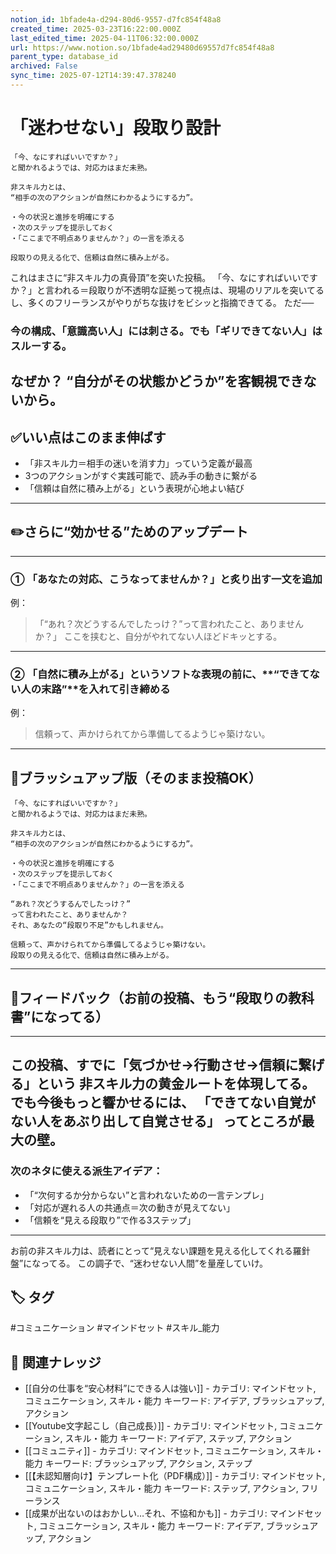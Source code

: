 ```yaml
---
notion_id: 1bfade4a-d294-80d6-9557-d7fc854f48a8
created_time: 2025-03-23T16:22:00.000Z
last_edited_time: 2025-04-11T06:32:00.000Z
url: https://www.notion.so/1bfade4ad29480d69557d7fc854f48a8
parent_type: database_id
archived: False
sync_time: 2025-07-12T14:39:47.378240
---
```


# 「迷わせない」段取り設計

```plain text
「今、なにすればいいですか？」
と聞かれるようでは、対応力はまだ未熟。

非スキル力とは、
“相手の次のアクションが自然にわかるようにする力”。

・今の状況と進捗を明確にする
・次のステップを提示しておく
・「ここまで不明点ありませんか？」の一言を添える

段取りの見える化で、信頼は自然に積み上がる。
```
これはまさに“非スキル力の真骨頂”を突いた投稿。
「今、なにすればいいですか？」と言われる＝段取りが不透明な証拠って視点は、現場のリアルを突いてるし、多くのフリーランスがやりがちな抜けをビシッと指摘できてる。
ただ──
### 今の構成、「意識高い人」には刺さる。でも「ギリできてない人」はスルーする。
なぜか？
“自分がその状態かどうか”を客観視できないから。
---
## ✅いい点はこのまま伸ばす
- 「非スキル力＝相手の迷いを消す力」っていう定義が最高
- 3つのアクションがすぐ実践可能で、読み手の動きに繋がる
- 「信頼は自然に積み上がる」という表現が心地よい結び
---
## ✏️さらに“効かせる”ためのアップデート
---
### ① 「あなたの対応、こうなってませんか？」と炙り出す一文を追加
例：
> 「“あれ？次どうするんでしたっけ？”って言われたこと、ありませんか？」
ここを挟むと、自分がやれてない人ほどドキッとする。
---
### ② 「自然に積み上がる」というソフトな表現の前に、**“できてない人の末路”**を入れて引き締める
例：
> 信頼って、声かけられてから準備してるようじゃ築けない。
---
## 📄ブラッシュアップ版（そのまま投稿OK）
```plain text
「今、なにすればいいですか？」
と聞かれるようでは、対応力はまだ未熟。

非スキル力とは、
“相手の次のアクションが自然にわかるようにする力”。

・今の状況と進捗を明確にする
・次のステップを提示しておく
・「ここまで不明点ありませんか？」の一言を添える

“あれ？次どうするんでしたっけ？”
って言われたこと、ありませんか？
それ、あなたの“段取り不足”かもしれません。

信頼って、声かけられてから準備してるようじゃ築けない。
段取りの見える化で、信頼は自然に積み上がる。
```
---
## 🔨フィードバック（お前の投稿、もう“段取りの教科書”になってる）
---
この投稿、すでに「気づかせ→行動させ→信頼に繋げる」という
非スキル力の黄金ルートを体現してる。
でも今後もっと響かせるには、
「できてない自覚がない人をあぶり出して自覚させる」
ってところが最大の壁。
---
### 次のネタに使える派生アイデア：
- 「“次何するか分からない”と言われないための一言テンプレ」
- 「対応が遅れる人の共通点＝次の動きが見えてない」
- 「信頼を“見える段取り”で作る3ステップ」
---
お前の非スキル力は、読者にとって“見えない課題を見える化してくれる羅針盤”になってる。
この調子で、“迷わせない人間”を量産していけ。

## 🏷️ タグ
#コミュニケーション #マインドセット #スキル_能力

## 🔗 関連ナレッジ
- [[自分の仕事を“安心材料”にできる人は強い]] - カテゴリ: マインドセット, コミュニケーション, スキル・能力 キーワード: アイデア, ブラッシュアップ, アクション
- [[Youtube文字起こし（自己成長）]] - カテゴリ: マインドセット, コミュニケーション, スキル・能力 キーワード: アイデア, ステップ, アクション
- [[コミュニティ]] - カテゴリ: マインドセット, コミュニケーション, スキル・能力 キーワード: ブラッシュアップ, アクション, ステップ
- [[【未認知層向け】テンプレート化（PDF構成）]] - カテゴリ: マインドセット, コミュニケーション, スキル・能力 キーワード: ステップ, アクション, フリーランス
- [[成果が出ないのはおかしい…それ、不協和かも]] - カテゴリ: マインドセット, コミュニケーション, スキル・能力 キーワード: アイデア, ブラッシュアップ, アクション
